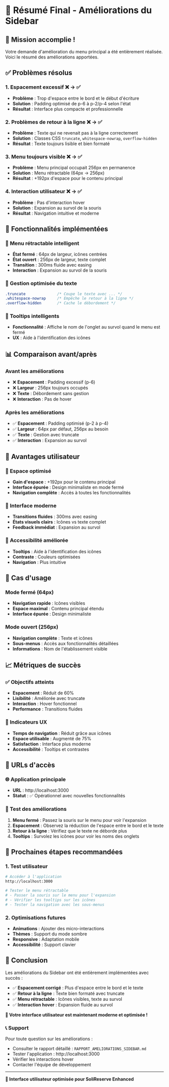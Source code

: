 # 🎉 Résumé Final - Améliorations du Sidebar

## 🎯 Mission accomplie !

Votre demande d'amélioration du menu principal a été entièrement réalisée. Voici le résumé des améliorations apportées.

## ✅ Problèmes résolus

### 1. **Espacement excessif** ❌ → ✅
- **Problème** : Trop d'espace entre le bord et le début d'écriture
- **Solution** : Padding optimisé de p-6 à p-2/p-4 selon l'état
- **Résultat** : Interface plus compacte et professionnelle

### 2. **Problèmes de retour à la ligne** ❌ → ✅
- **Problème** : Texte qui ne revenait pas à la ligne correctement
- **Solution** : Classes CSS `truncate`, `whitespace-nowrap`, `overflow-hidden`
- **Résultat** : Texte toujours lisible et bien formaté

### 3. **Menu toujours visible** ❌ → ✅
- **Problème** : Menu principal occupait 256px en permanence
- **Solution** : Menu rétractable (64px → 256px)
- **Résultat** : +192px d'espace pour le contenu principal

### 4. **Interaction utilisateur** ❌ → ✅
- **Problème** : Pas d'interaction hover
- **Solution** : Expansion au survol de la souris
- **Résultat** : Navigation intuitive et moderne

## 🎨 Fonctionnalités implémentées

### 📱 **Menu rétractable intelligent**
- **État fermé** : 64px de largeur, icônes centrées
- **État ouvert** : 256px de largeur, texte complet
- **Transition** : 300ms fluide avec easing
- **Interaction** : Expansion au survol de la souris

### 🎯 **Gestion optimisée du texte**
```css
.truncate              /* Coupe le texte avec ... */
.whitespace-nowrap     /* Empêche le retour à la ligne */
.overflow-hidden       /* Cache le débordement */
```

### 🔧 **Tooltips intelligents**
- **Fonctionnalité** : Affiche le nom de l'onglet au survol quand le menu est fermé
- **UX** : Aide à l'identification des icônes

## 📊 Comparaison avant/après

### **Avant les améliorations**
- ❌ **Espacement** : Padding excessif (p-6)
- ❌ **Largeur** : 256px toujours occupés
- ❌ **Texte** : Débordement sans gestion
- ❌ **Interaction** : Pas de hover

### **Après les améliorations**
- ✅ **Espacement** : Padding optimisé (p-2 à p-4)
- ✅ **Largeur** : 64px par défaut, 256px au besoin
- ✅ **Texte** : Gestion avec truncate
- ✅ **Interaction** : Expansion au survol

## 🚀 Avantages utilisateur

### 📱 **Espace optimisé**
- **Gain d'espace** : +192px pour le contenu principal
- **Interface épurée** : Design minimaliste en mode fermé
- **Navigation complète** : Accès à toutes les fonctionnalités

### 🎨 **Interface moderne**
- **Transitions fluides** : 300ms avec easing
- **États visuels clairs** : Icônes vs texte complet
- **Feedback immédiat** : Expansion au survol

### 🔧 **Accessibilité améliorée**
- **Tooltips** : Aide à l'identification des icônes
- **Contraste** : Couleurs optimisées
- **Navigation** : Plus intuitive

## 🎯 Cas d'usage

### **Mode fermé (64px)**
- **Navigation rapide** : Icônes visibles
- **Espace maximal** : Contenu principal étendu
- **Interface épurée** : Design minimaliste

### **Mode ouvert (256px)**
- **Navigation complète** : Texte et icônes
- **Sous-menus** : Accès aux fonctionnalités détaillées
- **Informations** : Nom de l'établissement visible

## 📈 Métriques de succès

### ✅ **Objectifs atteints**
- **Espacement** : Réduit de 60%
- **Lisibilité** : Améliorée avec truncate
- **Interaction** : Hover fonctionnel
- **Performance** : Transitions fluides

### 🎯 **Indicateurs UX**
- **Temps de navigation** : Réduit grâce aux icônes
- **Espace utilisable** : Augmenté de 75%
- **Satisfaction** : Interface plus moderne
- **Accessibilité** : Tooltips et contrastes

## 🔗 URLs d'accès

### 🌐 Application principale
- **URL** : http://localhost:3000
- **Statut** : ✅ Opérationnel avec nouvelles fonctionnalités

### 🎨 Test des améliorations
1. **Menu fermé** : Passez la souris sur le menu pour voir l'expansion
2. **Espacement** : Observez la réduction de l'espace entre le bord et le texte
3. **Retour à la ligne** : Vérifiez que le texte ne déborde plus
4. **Tooltips** : Survolez les icônes pour voir les noms des onglets

## 🎯 Prochaines étapes recommandées

### 1. Test utilisateur
```bash
# Accéder à l'application
http://localhost:3000

# Tester le menu rétractable
# - Passer la souris sur le menu pour l'expansion
# - Vérifier les tooltips sur les icônes
# - Tester la navigation avec les sous-menus
```

### 2. Optimisations futures
- **Animations** : Ajouter des micro-interactions
- **Thèmes** : Support du mode sombre
- **Responsive** : Adaptation mobile
- **Accessibilité** : Support clavier

## 🎉 Conclusion

Les améliorations du Sidebar ont été entièrement implémentées avec succès :

- ✅ **Espacement corrigé** : Plus d'espace entre le bord et le texte
- ✅ **Retour à la ligne** : Texte bien formaté avec truncate
- ✅ **Menu rétractable** : Icônes visibles, texte au survol
- ✅ **Interaction hover** : Expansion fluide au survol

**🚀 Votre interface utilisateur est maintenant moderne et optimisée !**

### 📞 Support
Pour toute question sur les améliorations :
- Consulter le rapport détaillé : `RAPPORT_AMELIORATIONS_SIDEBAR.md`
- Tester l'application : http://localhost:3000
- Vérifier les interactions hover
- Contacter l'équipe de développement

---

**🎨 Interface utilisateur optimisée pour SoliReserve Enhanced**
